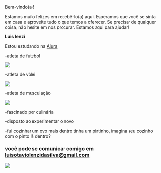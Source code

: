  Bem-vindo(a)!

Estamos muito felizes em recebê-lo(a) aqui. Esperamos que você se sinta em casa e aproveite tudo o que temos a oferecer. Se precisar de qualquer coisa, não hesite em nos procurar. Estamos aqui para ajudar!

**Luis lenzi**

Estou estudando na [Alura](https://www.alura.com.br/)

-atleta de futebol

![](https://media.tenor.com/rmOSRULjBj4AAAAM/nufc-newcastle.gif)

-atleta de vôlei 

![](https://media.tenor.com/kWIdoSZIaIwAAAAM/boomstick-volleyball.gif)

-atleta de musculação

![](https://media.tenor.com/7mZrDZmOvO4AAAAM/frank-zane-frank.gif)

-fascinado por culinária

-disposto ao experimentar o novo

-fui cozinhar um ovo mais dentro tinha um pintinho, imagina seu cozinho com o pinto lá dentro?

### você pode se comunicar comigo em luisotaviolenzidasilva@gmail.com

![](https://media.tenor.com/KGrsbqc-zDYAAAAj/cateatchips.gif)
